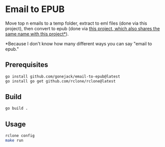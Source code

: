# Email to EPUB

Move top n emails to a temp folder, extract to eml files (done via this project), then convert to epub (done via [this project, which also shares the same name with this project*](https://github.com/gonejack/email-to-epub)).

*Because I don't know how many different ways you can say "email to epub."

## Prerequisites

```bash
go install github.com/gonejack/email-to-epub@latest
go install go get github.com/rclone/rclone@latest
```

## Build

```bash
go build .
```

## Usage

```bash
rclone config
make run
```
